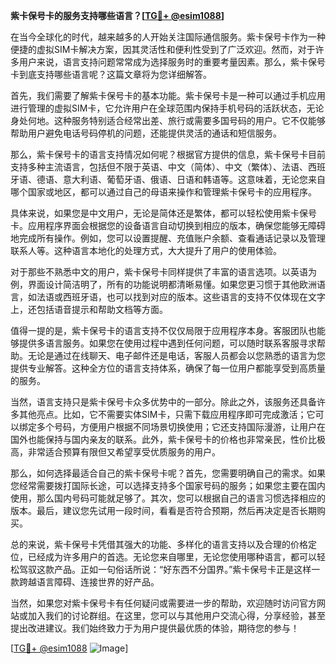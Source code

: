 **紫卡保号卡的服务支持哪些语言？[[TG💪+ @esim1088](https://t.me/s/esim1088)]**

在当今全球化的时代，越来越多的人开始关注国际通信服务。紫卡保号卡作为一种便捷的虚拟SIM卡解决方案，因其灵活性和便利性受到了广泛欢迎。然而，对于许多用户来说，语言支持问题常常成为选择服务时的重要考量因素。那么，紫卡保号卡到底支持哪些语言呢？这篇文章将为您详细解答。

首先，我们需要了解紫卡保号卡的基本功能。紫卡保号卡是一种可以通过手机应用进行管理的虚拟SIM卡，它允许用户在全球范围内保持手机号码的活跃状态，无论身处何地。这种服务特别适合经常出差、旅行或需要多国号码的用户。它不仅能够帮助用户避免电话号码停机的问题，还能提供灵活的通话和短信服务。

那么，紫卡保号卡的语言支持情况如何呢？根据官方提供的信息，紫卡保号卡目前支持多种主流语言，包括但不限于英语、中文（简体）、中文（繁体）、法语、西班牙语、德语、意大利语、葡萄牙语、俄语、日语和韩语等。这意味着，无论您来自哪个国家或地区，都可以通过自己的母语来操作和管理紫卡保号卡的应用程序。

具体来说，如果您是中文用户，无论是简体还是繁体，都可以轻松使用紫卡保号卡。应用程序界面会根据您的设备语言自动切换到相应的版本，确保您能够无障碍地完成所有操作。例如，您可以设置提醒、充值账户余额、查看通话记录以及管理联系人等。这种语言本地化的处理方式，大大提升了用户的使用体验。

对于那些不熟悉中文的用户，紫卡保号卡同样提供了丰富的语言选项。以英语为例，界面设计简洁明了，所有的功能说明都清晰易懂。如果您更习惯于其他欧洲语言，如法语或西班牙语，也可以找到对应的版本。这些语言的支持不仅体现在文字上，还包括语音提示和帮助文档等方面。

值得一提的是，紫卡保号卡的语言支持不仅仅局限于应用程序本身。客服团队也能够提供多语言服务。如果您在使用过程中遇到任何问题，可以随时联系客服寻求帮助。无论是通过在线聊天、电子邮件还是电话，客服人员都会以您熟悉的语言为您提供专业解答。这种全方位的语言支持体系，确保了每一位用户都能享受到高质量的服务。

当然，语言支持只是紫卡保号卡众多优势中的一部分。除此之外，该服务还具备许多其他亮点。比如，它不需要实体SIM卡，只需下载应用程序即可完成激活；它可以绑定多个号码，方便用户根据不同场景切换使用；它还支持国际漫游，让用户在国外也能保持与国内亲友的联系。此外，紫卡保号卡的价格也非常亲民，性价比极高，非常适合预算有限但又希望享受优质服务的用户。

那么，如何选择最适合自己的紫卡保号卡呢？首先，您需要明确自己的需求。如果您经常需要拨打国际长途，可以选择支持多个国家号码的服务；如果您主要在国内使用，那么国内号码可能就足够了。其次，您可以根据自己的语言习惯选择相应的版本。最后，建议您先试用一段时间，看看是否符合预期，然后再决定是否长期购买。

总的来说，紫卡保号卡凭借其强大的功能、多样化的语言支持以及合理的价格定位，已经成为许多用户的首选。无论您来自哪里，无论您使用哪种语言，都可以轻松驾驭这款产品。正如一句俗话所说：“好东西不分国界。”紫卡保号卡正是这样一款跨越语言障碍、连接世界的好产品。

当然，如果您对紫卡保号卡有任何疑问或需要进一步的帮助，欢迎随时访问官方网站或加入我们的讨论群组。在这里，您可以与其他用户交流心得，分享经验，甚至提出改进建议。我们始终致力于为用户提供最优质的体验，期待您的参与！

[[TG💪+ @esim1088](https://t.me/s/esim1088) ![Image](https://i.postimg.cc/4NQfJmqS/Snipaste-2025-05-13-00-14-12.png)]